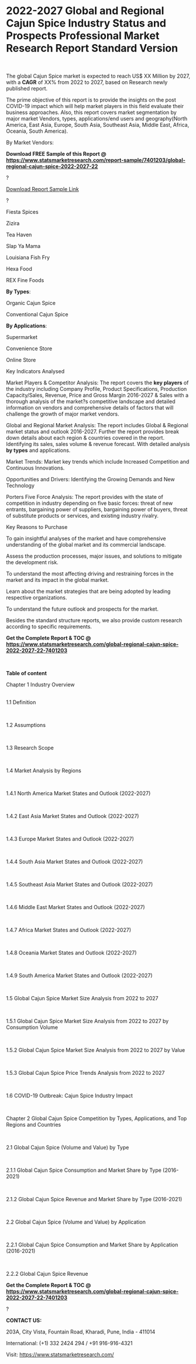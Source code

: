 <h1>2022-2027 Global and Regional Cajun Spice Industry Status and Prospects Professional Market Research Report Standard Version</h1><br/><p>The global Cajun Spice market is expected to reach US$ XX Million by 2027, with a <strong>CAGR</strong> of XX% from 2022 to 2027, based on Research newly published report.</p>
 
 
 
 <p>The prime objective of this report is to provide the insights on the post COVID-19 impact which will help market players in this field evaluate their business approaches. Also, this report covers market segmentation by major market Vendors, types, applications/end users and geography(North America, East Asia, Europe, South Asia, Southeast Asia, Middle East, Africa, Oceania, South America).</p>
 
 
 
 <p>By Market Vendors:</p>
 
 
 
 <div><b>Download FREE Sample of this Report @ <a href="https://www.statsmarketresearch.com/download-free-sample/7401203/global-regional-cajun-spice-2022-2027-22">https://www.statsmarketresearch.com/report-sample/7401203/global-regional-cajun-spice-2022-2027-22</a></b></div>
 
 
 
 <p>? </p>
 
 
 
 <p><a href="https://www.statsmarketresearch.com/download-free-sample/7401203/global-regional-cajun-spice-2022-2027-22">Download Report Sample Link</a></p>
 
 
 
 <p>? </p>
 
 
 
 <p>Fiesta Spices</p>
 
 
 
 <p>Zizira</p>
 
 
 
 <p>Tea Haven</p>
 
 
 
 <p>Slap Ya Mama</p>
 
 
 
 <p>Louisiana Fish Fry</p>
 
 
 
 <p>Hexa Food</p>
 
 
 
 <p>REX Fine Foods</p>
 
 
 
 <p><strong>By Types</strong>:</p>
 
 
 
 <p>Organic Cajun Spice</p>
 
 
 
 <p>Conventional Cajun Spice</p>
 
 
 
 <p><strong><strong>By Applications</strong></strong>:</p>
 
 
 
 <p>Supermarket</p>
 
 
 
 <p>Convenience Store</p>
 
 
 
 <p>Online Store</p>
 
 
 
 <p>Key Indicators Analysed</p>
 
 
 
 <p>Market Players & Competitor Analysis: The report covers the <strong>key players</strong> of the industry including Company Profile, Product Specifications, Production Capacity/Sales, Revenue, Price and Gross Margin 2016-2027 & Sales with a thorough analysis of the market?s competitive landscape and detailed information on vendors and comprehensive details of factors that will challenge the growth of major market vendors.</p>
 
 
 
 <p>Global and Regional Market Analysis: The report includes Global & Regional market status and outlook 2016-2027. Further the report provides break down details about each region & countries covered in the report. Identifying its sales, sales volume & revenue forecast. With detailed analysis <strong>by types</strong> and applications.</p>
 
 
 
 <p>Market Trends: Market key trends which include Increased Competition and Continuous Innovations.</p>
 
 
 
 <p>Opportunities and Drivers: Identifying the Growing Demands and New Technology</p>
 
 
 
 <p>Porters Five Force Analysis: The report provides with the state of competition in industry depending on five basic forces: threat of new entrants, bargaining power of suppliers, bargaining power of buyers, threat of substitute products or services, and existing industry rivalry.</p>
 
 
 
 <p>Key Reasons to Purchase</p>
 
 
 
 <p>To gain insightful analyses of the market and have comprehensive understanding of the global market and its commercial landscape.</p>
 
 
 
 <p>Assess the production processes, major issues, and solutions to mitigate the development risk.</p>
 
 
 
 <p>To understand the most affecting driving and restraining forces in the market and its impact in the global market.</p>
 
 
 
 <p>Learn about the market strategies that are being adopted by leading respective organizations.</p>
 
 
 
 <p>To understand the future outlook and prospects for the market.</p>
 
 
 
 <p>Besides the standard structure reports, we also provide custom research according to specific requirements.</p>
 
 
 
 <div><b>Get the Complete Report & TOC @ <a href="https://www.statsmarketresearch.com/global-regional-cajun-spice-2022-2027-22-7401203">https://www.statsmarketresearch.com/global-regional-cajun-spice-2022-2027-22-7401203</a></b></div>
 
 
 
 <p><br />
 
 <b>Table of content</b></p>
 
 
 
 <p>Chapter 1 Industry Overview<br />
 
 <br />
 
 1.1 Definition<br />
 
 <br />
 
 1.2 Assumptions<br />
 
 <br />
 
 1.3 Research Scope<br />
 
 <br />
 
 1.4 Market Analysis by Regions<br />
 
 <br />
 
 1.4.1 North America Market States and Outlook (2022-2027)<br />
 
 <br />
 
 1.4.2 East Asia Market States and Outlook (2022-2027)<br />
 
 <br />
 
 1.4.3 Europe Market States and Outlook (2022-2027)<br />
 
 <br />
 
 1.4.4 South Asia Market States and Outlook (2022-2027)<br />
 
 <br />
 
 1.4.5 Southeast Asia Market States and Outlook (2022-2027)<br />
 
 <br />
 
 1.4.6 Middle East Market States and Outlook (2022-2027)<br />
 
 <br />
 
 1.4.7 Africa Market States and Outlook (2022-2027)<br />
 
 <br />
 
 1.4.8 Oceania Market States and Outlook (2022-2027)<br />
 
 <br />
 
 1.4.9 South America Market States and Outlook (2022-2027)<br />
 
 <br />
 
 1.5 Global Cajun Spice Market Size Analysis from 2022 to 2027<br />
 
 <br />
 
 1.5.1 Global Cajun Spice Market Size Analysis from 2022 to 2027 by Consumption Volume<br />
 
 <br />
 
 1.5.2 Global Cajun Spice Market Size Analysis from 2022 to 2027 by Value<br />
 
 <br />
 
 1.5.3 Global Cajun Spice Price Trends Analysis from 2022 to 2027<br />
 
 <br />
 
 1.6 COVID-19 Outbreak: Cajun Spice Industry Impact<br />
 
 <br />
 
 Chapter 2 Global Cajun Spice Competition by Types, Applications, and Top Regions and Countries<br />
 
 <br />
 
 2.1 Global Cajun Spice (Volume and Value) by Type<br />
 
 <br />
 
 2.1.1 Global Cajun Spice Consumption and Market Share by Type (2016-2021)<br />
 
 <br />
 
 2.1.2 Global Cajun Spice Revenue and Market Share by Type (2016-2021)<br />
 
 <br />
 
 2.2 Global Cajun Spice (Volume and Value) by Application<br />
 
 <br />
 
 2.2.1 Global Cajun Spice Consumption and Market Share by Application (2016-2021)<br />
 
 <br />
 
 2.2.2 Global Cajun Spice Revenue</p>
 
 
 
 <div><b>Get the Complete Report & TOC @ <a href="https://www.statsmarketresearch.com/global-regional-cajun-spice-2022-2027-22-7401203">https://www.statsmarketresearch.com/global-regional-cajun-spice-2022-2027-22-7401203</a></b></div>
 
 
 
 <p>? </p>
 
 
 
 <p><b>CONTACT US:</b><br />
 
 203A, City Vista, Fountain Road, Kharadi, Pune, India - 411014<br />
 
 International: (+1) 332 2424 294 / +91 916-916-4321<br />
 
 Visit: <a href="https://www.statsmarketresearch.com/">https://www.statsmarketresearch.com/</a></p>